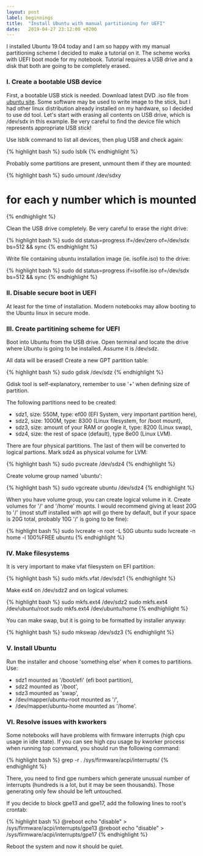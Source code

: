 ```yaml
---
layout: post
label: beginnings
title:  "Install Ubuntu with manual partitioning for UEFI"
date:   2019-04-27 23:12:00 +0200
---
```

I installed Ubuntu 19.04 today and I am so happy with my manual partitioning scheme I decided to make a tutorial on it. The scheme works with UEFI boot mode for my notebook. Tutorial requires a USB drive and a disk that both are going to be completely erased.

### I. Create a bootable USB device

First, a bootable USB stick is needed. Download latest DVD .iso file from [ubuntu site][ubuntu-site]. Some software may be used to write image to the stick, but I had other linux distribution already installed on my hardware, so I decided to use dd tool. Let's start with erasing all contents on USB drive, which is /dev/sdx in this example. Be very careful to find the device file which represents appropriate USB stick!

Use lsblk command to list all devices, then plug USB and check again:

{% highlight bash %}
sudo lsblk
{% endhighlight %}

Probably some partitions are present, unmount them if they are mounted:

{% highlight bash %}
sudo umount /dev/sdxy
# for each y number which is mounted
{% endhighlight %}

Clean the USB drive completely. Be very careful to erase the right drive:

{% highlight bash %}
sudo dd status=progress if=/dev/zero of=/dev/sdx bs=512 && sync
{% endhighlight %}

Write file containing ubuntu installation image (ie. isofile.iso) to the drive:

{% highlight bash %}
sudo dd status=progress if=isofile.iso of=/dev/sdx bs=512 && sync
{% endhighlight %}

### II. Disable secure boot in UEFI

At least for the time of installation. Modern notebooks may allow booting to the Ubuntu linux in secure mode.

### III. Create partitining scheme for UEFI

Boot into Ubuntu from the USB drive. Open terminal and locate the drive where Ubuntu is going to be installed. Assume it is /dev/sdz.

All data will be erased! Create a new GPT partition table:

{% highlight bash %}
sudo gdisk /dev/sdz
{% endhighlight %}

Gdisk tool is self-explanatory, remember to use '+' when defining size of partition.

The following partitions need to be created:
- sdz1, size: 550M, type: ef00 (EFI System, very important partition here),
- sdz2, size: 1000M, type: 8300 (Linux filesystem, for /boot mount),
- sdz3, size: amount of your RAM or google it, type: 8200 (Linux swap),
- sdz4, size: the rest of space (default), type 8e00 (Linux LVM).

There are four physical partitions. The last of them will be converted to logical partions. Mark sdz4 as physical volume for LVM:

{% highlight bash %}
sudo pvcreate /dev/sdz4
{% endhighlight %}

Create volume group named 'ubuntu':

{% highlight bash %}
sudo vgcreate ubuntu /dev/sdz4
{% endhighlight %}

When you have volume group, you can create logical volume in it. Create volumes for '/' and '/home' mounts. I would recommend giving at least 20G to '/' (most stuff installed with apt will go there by default, but if your space is 20G total, probably 10G '/' is going to be fine):

{% highlight bash %}
sudo lvcreate -n root -L 50G ubuntu
sudo lvcreate -n home -l 100%FREE ubuntu
{% endhighlight %}

### IV. Make filesystems

It is very important to make vfat filesystem on EFI partition:

{% highlight bash %}
sudo mkfs.vfat /dev/sdz1
{% endhighlight %}

Make ext4 on /dev/sdz2 and on logical volumes:

{% highlight bash %}
sudo mkfs.ext4 /dev/sdz2
sudo mkfs.ext4 /dev/ubuntu/root
sudo mkfs.ext4 /dev/ubuntu/home
{% endhighlight %}

You can make swap, but it is going to be formatted by installer anyway:

{% highlight bash %}
sudo mkswap /dev/sdz3
{% endhighlight %}

### V. Install Ubuntu

Run the installer and choose 'something else' when it comes to partitions. Use:
- sdz1 mounted as '/boot/efi' (efi boot partition),
- sdz2 mounted as '/boot',
- sdz3 mounted as 'swap',
- /dev/mapper/ubuntu-root mounted as '/',
- /dev/mapper/ubuntu-home mounted as '/home'.

### VI. Resolve issues with kworkers

Some notebooks will have problems with firmware interrupts (high cpu usage in idle state). If you can see high cpu usage by kworker process when running top command, you should run the following command:

{% highlight bash %}
grep -r . /sys/firmware/acpi/interrupts/
{% endhighlight %}

There, you need to find gpe numbers which generate unusual number of interrupts (hundreds is a lot, but it may be seen thousands). Those generating only few should be left untouched.

If you decide to block gpe13 and gpe17, add the following lines to root's crontab:

{% highlight bash %}
@reboot echo "disable" > /sys/firmware/acpi/interrupts/gpe13
@reboot echo "disable" > /sys/firmware/acpi/interrupts/gpe17
{% endhighlight %}

Reboot the system and now it should be quiet.

[ubuntu-site]: https://www.ubuntu.com/
